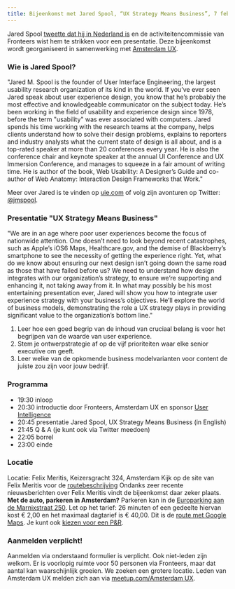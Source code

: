 ```yaml
---
title: Bijeenkomst met Jared Spool, “UX Strategy Means Business”, 7 februari in Amsterdam
---
```


Jared Spool [tweette dat hij in Nederland is](https://twitter.com/jmspool/status/428460022646181888) en de activiteitencommissie van Fronteers wist hem te strikken voor een presentatie. Deze bijeenkomst wordt georganiseerd in samenwerking met [Amsterdam UX](http://www.meetup.com/AmsterdamUX/).

### Wie is Jared Spool?

"Jared M. Spool is the founder of User Interface Engineering, the largest usability research organization of its kind in the world. If you’ve ever seen Jared speak about user experience design, you know that he’s probably the most effective and knowledgeable communicator on the subject today. He’s been working in the field of usability and experience design since 1978, before the term "usability" was ever associated with computers.
Jared spends his time working with the research teams at the company, helps clients understand how to solve their design problems, explains to reporters and industry analysts what the current state of design is all about, and is a top-rated speaker at more than 20 conferences every year. He is also the conference chair and keynote speaker at the annual UI Conference and UX Immersion Conference, and manages to squeeze in a fair amount of writing time. He is author of the book, Web Usability: A Designer’s Guide and co-author of Web Anatomy: Interaction Design Frameworks that Work."

Meer over Jared is te vinden op [uie.com](http://www.uie.com/) of volg zijn avonturen op Twitter: [@jmspool](https://twitter.com/jmspool).

### Presentatie "UX Strategy Means Business"

"We are in an age where poor user experiences become the focus of nationwide attention. One doesn’t need to look beyond recent catastrophes, such as Apple’s iOS6 Maps, Healthcare.gov, and the demise of Blackberry’s smartphone to see the necessity of getting the experience right.
Yet, what do we know about ensuring our next design isn’t going down the same road as those that have failed before us? We need to understand how design integrates with our organization’s strategy, to ensure we’re supporting and enhancing it, not taking away from it. In what may possibly be his most entertaining presentation ever, Jared will show you how to integrate user experience strategy with your business’s objectives. He’ll explore the world of business models, demonstrating the role a UX strategy plays in providing significant value to the organization’s bottom line."

1. Leer hoe een goed begrip van de inhoud van cruciaal belang is voor het begrijpen van de waarde van user experience.
2. Stem je ontwerpstrategie af op de vijf prioriteiten waar elke senior executive om geeft.
3. Leer welke van de opkomende business modelvarianten voor content de juiste zou zijn voor jouw bedrijf.

### Programma

- 19:30 inloop
- 20:30 introductie door Fronteers, Amsterdam UX en sponsor [User Intelligence](http://www.userintelligence.com/)
- 20:45 presentatie Jared Spool, UX Strategy Means Business (in English)
- 21:45 Q & A (je kunt ook via Twitter meedoen)
- 22:05 borrel
- 23:00 einde

### Locatie

Locatie: Felix Meritis, Keizersgracht 324, Amsterdam
Kijk op de site van Felix Meritis voor de [routebeschrijving](http://www.felix.meritis.nl/nl/over-felix-meritis/contact-en-route/)
Ondanks zeer recente nieuwsberichten over Felix Meritis vindt de bijeenkomst daar zeker plaats.
**Met de auto, parkeren in Amsterdam?**
Parkeren kan in de [Europarking aan de Marnixstraat 250](http://www.q-park.nl/nl/parkeren-bij-q-park/per-stad/amsterdam/europarking).
Let op het tarief: 26 minuten of een gedeelte hiervan kost € 2,00 en het maximaal dagtarief is € 40,00. Dit is de [route met Google Maps](https://maps.google.nl/maps?q=felixmeritis&hl=nl&sll=51.992171,4.494086&sspn=1.270144,3.348083&t=h&z=16).
Je kunt ook [kiezen voor een P&R](http://www.amsterdam.nl/parkeren-verkeer/parkeren-amsterdam/p-r/).

### Aanmelden verplicht!

Aanmelden via onderstaand formulier is verplicht. Ook niet-leden zijn welkom. Er is voorlopig ruimte voor 50 personen via Fronteers, maar dat aantal kan waarschijnlijk groeien. We zoeken een grotere locatie.
Leden van Amsterdam UX melden zich aan via [meetup.com/Amsterdam UX](http://www.meetup.com/AmsterdamUX/).
